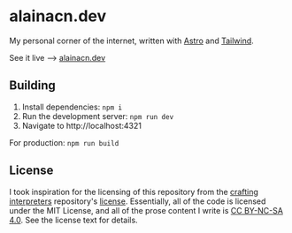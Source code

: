 # alainacn.dev

My personal corner of the internet, written with [Astro](https://astro.build) and [Tailwind](https://tailwindcss.com).

See it live --> [alainacn.dev](https://alainacn.dev)

## Building

1. Install dependencies: `npm i`
2. Run the development server: `npm run dev`
3. Navigate to http://localhost:4321

For production: `npm run build`

## License

I took inspiration for the licensing of this repository from the [crafting interpreters](https://github.com/munificent/craftinginterpreters) repository's [license](https://github.com/munificent/craftinginterpreters/blob/master/LICENSE). Essentially, all of the code is licensed under the MIT License, and all of the prose content I write is [CC BY-NC-SA 4.0](https://creativecommons.org/licenses/by-nc-sa/4.0/). See the license text for details.
